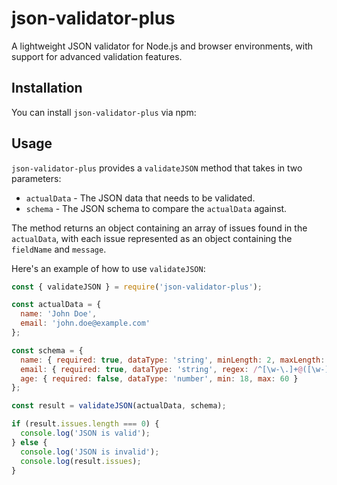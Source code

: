 # json-validator-plus

A lightweight JSON validator for Node.js and browser environments, with support for advanced validation features.

## Installation

You can install `json-validator-plus` via npm:


## Usage

`json-validator-plus` provides a `validateJSON` method that takes in two parameters:

- `actualData` - The JSON data that needs to be validated.
- `schema` - The JSON schema to compare the `actualData` against.

The method returns an object containing an array of issues found in the `actualData`, with each issue represented as an object containing the `fieldName` and `message`.

Here's an example of how to use `validateJSON`:

```js
const { validateJSON } = require('json-validator-plus');

const actualData = {
  name: 'John Doe',
  email: 'john.doe@example.com'
};

const schema = {
  name: { required: true, dataType: 'string', minLength: 2, maxLength: 50 },
  email: { required: true, dataType: 'string', regex: /^[\w-\.]+@([\w-]+\.)+[\w-]{2,4}$/ },
  age: { required: false, dataType: 'number', min: 18, max: 60 }
};

const result = validateJSON(actualData, schema);

if (result.issues.length === 0) {
  console.log('JSON is valid');
} else {
  console.log('JSON is invalid');
  console.log(result.issues);
}


